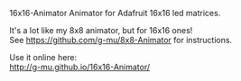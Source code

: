 16x16-Animator
Animator for Adafruit 16x16 led matrices.

It's a lot like my 8x8 animator, but for 16x16 ones!<br>
See https://github.com/g-mu/8x8-Animator for instructions.


Use it online here:<br>
http://g-mu.github.io/16x16-Animator/
